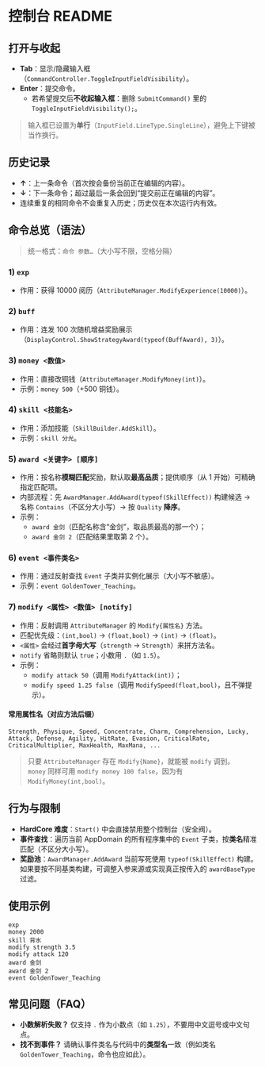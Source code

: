 # 控制台 README

## 打开与收起
- **Tab**：显示/隐藏输入框（`CommandController.ToggleInputFieldVisibility`）。
- **Enter**：提交命令。  
  - 若希望提交后**不收起输入框**：删除 `SubmitCommand()` 里的 `ToggleInputFieldVisibility();`。

> 输入框已设置为**单行**（`InputField.LineType.SingleLine`），避免上下键被当作换行。

## 历史记录
- **↑**：上一条命令（首次按会备份当前正在编辑的内容）。
- **↓**：下一条命令；超过最后一条会回到“提交前正在编辑的内容”。
- 连续重复的相同命令不会重复入历史；历史仅在本次运行内有效。

## 命令总览（语法）
> 统一格式：`命令 参数…`（大小写不限，空格分隔）

### 1) `exp`
- 作用：获得 10000 阅历（`AttributeManager.ModifyExperience(10000)`）。

### 2) `buff`
- 作用：连发 100 次随机增益奖励展示（`DisplayControl.ShowStrategyAward(typeof(BuffAward), 3)`）。

### 3) `money <数值>`
- 作用：直接改铜钱（`AttributeManager.ModifyMoney(int)`）。  
- 示例：`money 500`（+500 铜钱）。

### 4) `skill <技能名>`
- 作用：添加技能（`SkillBuilder.AddSkill`）。  
- 示例：`skill 分光`。

### 5) `award <关键字> [顺序]`
- 作用：按名称**模糊匹配**奖励，默认取**最高品质**；提供顺序（从 1 开始）可精确指定匹配项。  
- 内部流程：先 `AwardManager.AddAward(typeof(SkillEffect))` 构建候选 → 名称 `Contains`（不区分大小写）→ 按 `Quality` **降序**。  
- 示例：  
  - `award 金剑`（匹配名称含“金剑”，取品质最高的那一个）；  
  - `award 金剑 2`（匹配结果里取第 2 个）。

### 6) `event <事件类名>`
- 作用：通过反射查找 `Event` 子类并实例化展示（大小写不敏感）。  
- 示例：`event GoldenTower_Teaching`。

### 7) `modify <属性> <数值> [notify]`
- 作用：反射调用 `AttributeManager` 的 `Modify{属性名}` 方法。  
- 匹配优先级：`(int,bool)` → `(float,bool)` → `(int)` → `(float)`。  
- `<属性>` 会经过**首字母大写**（`strength` → `Strength`）来拼方法名。  
- `notify` 省略则默认 `true`；小数用 `.`（如 `1.5`）。  
- 示例：  
  - `modify attack 50`（调用 `ModifyAttack(int)`）；  
  - `modify speed 1.25 false`（调用 `ModifySpeed(float,bool)`，且不弹提示）。

#### 常用属性名（对应方法后缀）
`Strength, Physique, Speed, Concentrate, Charm, Comprehension, Lucky, Attack, Defense, Agility, HitRate, Evasion, CriticalRate, CriticalMultiplier, MaxHealth, MaxMana, ...`

> 只要 `AttributeManager` 存在 `Modify{Name}`，就能被 `modify` 调到。  
> `money` 同样可用 `modify money 100 false`，因为有 `ModifyMoney(int,bool)`。

## 行为与限制
- **HardCore 难度**：`Start()` 中会直接禁用整个控制台（安全阀）。
- **事件查找**：遍历当前 AppDomain 的所有程序集中的 `Event` 子类，按**类名**精准匹配（不区分大小写）。
- **奖励池**：`AwardManager.AddAward` 当前写死使用 `typeof(SkillEffect)` 构建。如果要按不同基类构建，可调整入参来源或实现真正按传入的 `awardBaseType` 过滤。

## 使用示例
```text
exp
money 2000
skill 背水
modify strength 3.5
modify attack 120 
award 金剑
award 金剑 2
event GoldenTower_Teaching
```

## 常见问题（FAQ）
- **小数解析失败？** 仅支持 `.` 作为小数点（如 `1.25`），不要用中文逗号或中文句点。
- **找不到事件？** 请确认事件类名与代码中的**类型名**一致（例如类名 `GoldenTower_Teaching`，命令也应如此）。

